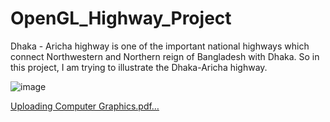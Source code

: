 # OpenGL_Highway_Project
Dhaka - Aricha highway is one of the important national highways which connect Northwestern and Northern reign of Bangladesh with Dhaka. So in this project, I am trying to illustrate the Dhaka-Aricha highway.

![image](https://github.com/Sanjida05/OpenGL_Highway_Project/assets/102499520/df083eff-0642-4747-b7ae-53f7e3022d40)

[Uploading Computer Graphics.pdf…]()
